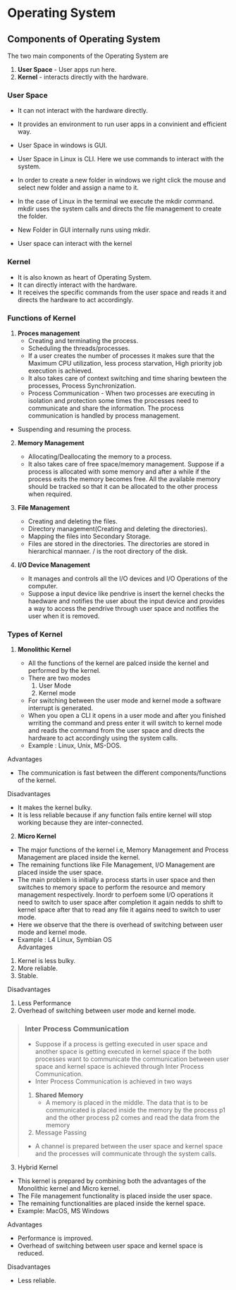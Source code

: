 # Operating System

## Components of Operating System

The two main components of the Operating System are

1. **User Space** - User apps run here.
2. **Kernel** - interacts directly with the hardware.

### User Space

- It can not interact with the hardware directly.
- It provides an environment to run user apps in a convinient and efficient way.
- User Space in windows is GUI.
- User Space in Linux is CLI. Here we use commands to interact with the system.

- In order to create a new folder in windows we right click the mouse and select new folder and assign a name to it.
- In the case of Linux in the terminal we execute the mkdir command. mkdir uses the system calls and directs the file management to create the folder.
- New Folder in GUI internally runs using mkdir.
- User space can interact with the kernel

### Kernel

- It is also known as heart of Operating System.
- It can directly interact with the hardware.
- It receives the specific commands from the user space and reads it and directs the hardware to act accordingly.

### Functions of Kernel

1. **Proces management**
   - Creating and terminating the process.
   - Scheduling the threads/processes.
   - If a user creates the number of processes it makes sure that the Maximum CPU utilization, less process starvation, High priority job execution is achieved.
   - It also takes care of context switching and time sharing bewteen the processes, Process Synchronization.
   - Process Communication - When two processes are executing in isolation and protection some times the processes need to communicate and share the information. The process communication is handled by process management.

- Suspending and resuming the process.

2. **Memory Management**

   - Allocating/Deallocating the memory to a process.
   - It also takes care of free space/memory management. Suppose if a process is allocated with some memory and after a while if the process exits the memory becomes free. All the available memory should be tracked so that it can be allocated to the other process when required.

3. **File Management**
   - Creating and deleting the files.
   - Directory management(Creating and deleting the directories).
   - Mapping the files into Secondary Storage.
   - Files are stored in the directories. The directories are stored in hierarchical mannaer. / is the root directory of the disk.
4. **I/O Device Management**
   - It manages and controls all the I/O devices and I/O Operations of the computer.
   - Suppose a input device like pendrive is insert the kernel checks the haedware and notifies the user about the input device and provides a way to access the pendrive through user space and notifies the user when it is removed.

### Types of Kernel

1. **Monolithic Kernel**

   - All the functions of the kernel are palced inside the kernel and performed by the kernel.
   - There are two modes
     1. User Mode
     2. Kernel mode
   - For switching between the user mode and kernel mode a software interrupt is generated.
   - When you open a CLI it opens in a user mode and after you finished wrriting the command and press enter it will switch to kernel mode and reads the command from the user space and directs the hardware to act accordingly using the system calls.
   - Example : Linux, Unix, MS-DOS.

Advantages

- The communication is fast between the different components/functions of the kernel.

Disadvantages

- It makes the kernel bulky.
- It is less reliable because if any function fails entire kernel will stop working because they are inter-connected.

2. **Micro Kernel**

- The major functions of the kernel i.e, Memory Management and Process Management are placed inside the kernel.
- The remaining functions like File Management, I/O Management are placed inside the user space.
- The main problem is initially a process starts in user space and then switches to memory space to perform the resource and memory management respectively. Inordr to perfoem some I/O operations it need to switch to user space after completion it again nedds to shift to kernel space after that to read any file it agains need to switch to user mode.
- Here we observe that the there is overhead of switching between user mode and kernel mode.
- Example : L4 Linux, Symbian OS  
  Advantages

1. Kernel is less bulky.
2. More reliable.
3. Stable.

Disadvantages

1. Less Performance
2. Overhead of switching between user mode and kernel mode.

> ### Inter Process Communication
>
> - Suppose if a process is getting executed in user space and another space is getting executed in kernel space if the both processes want to communicate the communication between user space and kernel space is achieved through Inter Process Communication.
> - Inter Process Communication is achieved in two ways
>
> 1. **Shared Memory**
>    - A memory is placed in the middle. The data that is to be communicated is placed inside the memory by the process p1 and the other process p2 comes and read the data from the memory
> 2. Message Passing
>
> - A channel is prepared between the user space and kernel space and the processes will communicate through the system calls.

3. Hybrid Kernel

- This kernel is prepared by combining both the advantages of the Monolithic kernel and Micro kernel.
- The File management functionality is placed inside the user space.
- The remaining functionalities are placed inside the kernel space.
- Example: MacOS, MS Windows 

Advantages

- Performance is improved.
- Overhead of switching between user space and kernel space is reduced.

Disadvantages

- Less reliable.
